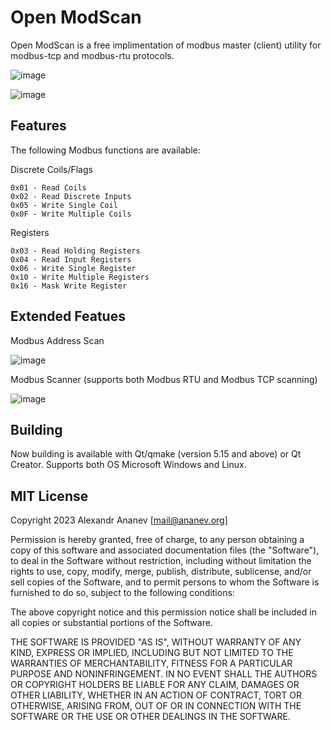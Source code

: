 # Open ModScan
Open ModScan is a free implimentation of modbus master (client) utility for modbus-tcp and modbus-rtu protocols.

![image](https://user-images.githubusercontent.com/13627951/227959348-7db5a333-8443-4824-873e-3d87d3ce6f8a.png)


![image](https://user-images.githubusercontent.com/13627951/227959984-7adbf285-fd1d-4198-8ff9-386a4eea0a87.png)


## Features

The following Modbus functions are available:

Discrete Coils/Flags

    0x01 - Read Coils
    0x02 - Read Discrete Inputs
    0x05 - Write Single Coil
    0x0F - Write Multiple Coils

Registers

    0x03 - Read Holding Registers
    0x04 - Read Input Registers
    0x06 - Write Single Register
    0x10 - Write Multiple Registers
    0x16 - Mask Write Register
    
## Extended Featues
  Modbus Address Scan
  
  ![image](https://user-images.githubusercontent.com/13627951/226310086-4160c8c7-503a-48c0-bdf8-f5bb970592d3.png)

  Modbus Scanner (supports both Modbus RTU and Modbus TCP scanning)
  
  
  ![image](https://github.com/sanny32/OpenModScan/assets/13627951/b9a30778-d4eb-4f25-ad30-4dce21c70546)


## Building
  Now building is available with Qt/qmake (version 5.15 and above) or Qt Creator. Supports both OS Microsoft Windows and Linux.
  
## MIT License
Copyright 2023 Alexandr Ananev [mail@ananev.org]

Permission is hereby granted, free of charge, to any person obtaining a copy of this software and associated documentation files (the "Software"), to deal in the Software without restriction, including without limitation the rights to use, copy, modify, merge, publish, distribute, sublicense, and/or sell copies of the Software, and to permit persons to whom the Software is furnished to do so, subject to the following conditions:

The above copyright notice and this permission notice shall be included in all copies or substantial portions of the Software.

THE SOFTWARE IS PROVIDED "AS IS", WITHOUT WARRANTY OF ANY KIND, EXPRESS OR IMPLIED, INCLUDING BUT NOT LIMITED TO THE WARRANTIES OF MERCHANTABILITY, FITNESS FOR A PARTICULAR PURPOSE AND NONINFRINGEMENT. IN NO EVENT SHALL THE AUTHORS OR COPYRIGHT HOLDERS BE LIABLE FOR ANY CLAIM, DAMAGES OR OTHER LIABILITY, WHETHER IN AN ACTION OF CONTRACT, TORT OR OTHERWISE, ARISING FROM, OUT OF OR IN CONNECTION WITH THE SOFTWARE OR THE USE OR OTHER DEALINGS IN THE SOFTWARE.

